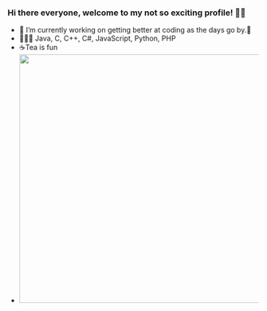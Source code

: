 ### Hi there everyone, welcome to my not so exciting profile! 👻😄
- 🔭 I’m currently working on getting better at coding as the days go by.🌱
- 👨🏻‍💻 Java, C, C++, C#, JavaScript, Python, PHP
- ☕Tea is fun 
- <img src="https://i.pinimg.com/originals/32/18/15/3218153a3fe328da9c6694966c695dcd.jpg" width="500px">

